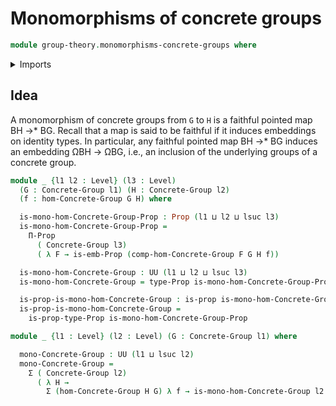 # Monomorphisms of concrete groups

```agda
module group-theory.monomorphisms-concrete-groups where
```

<details><summary>Imports</summary>

```agda
open import group-theory.concrete-groups
open import group-theory.homomorphisms-concrete-groups
open import foundation.dependent-pair-types
open import foundation.embeddings
open import foundation.propositions
open import foundation.universe-levels
```

</details>

## Idea

A monomorphism of concrete groups from `G` to `H` is a faithful pointed map BH →* BG. Recall that a map is said to be faithful if it induces embeddings on identity types. In particular, any faithful pointed map BH →* BG induces an embedding ΩBH → ΩBG, i.e., an inclusion of the underlying groups of a concrete group.

```agda
module _ {l1 l2 : Level} (l3 : Level)
  (G : Concrete-Group l1) (H : Concrete-Group l2)
  (f : hom-Concrete-Group G H) where

  is-mono-hom-Concrete-Group-Prop : Prop (l1 ⊔ l2 ⊔ lsuc l3)
  is-mono-hom-Concrete-Group-Prop =
    Π-Prop
      ( Concrete-Group l3)
      ( λ F → is-emb-Prop (comp-hom-Concrete-Group F G H f))

  is-mono-hom-Concrete-Group : UU (l1 ⊔ l2 ⊔ lsuc l3)
  is-mono-hom-Concrete-Group = type-Prop is-mono-hom-Concrete-Group-Prop

  is-prop-is-mono-hom-Concrete-Group : is-prop is-mono-hom-Concrete-Group
  is-prop-is-mono-hom-Concrete-Group =
    is-prop-type-Prop is-mono-hom-Concrete-Group-Prop

module _ {l1 : Level} (l2 : Level) (G : Concrete-Group l1) where

  mono-Concrete-Group : UU (l1 ⊔ lsuc l2)
  mono-Concrete-Group =
    Σ ( Concrete-Group l2)
      ( λ H →
        Σ (hom-Concrete-Group H G) λ f → is-mono-hom-Concrete-Group l2 H G f)
```
